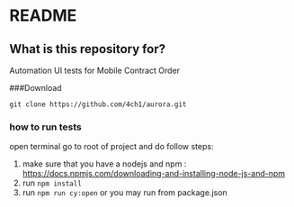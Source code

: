 # README

## What is this repository for?
Automation UI tests for Mobile Contract Order

###Download

 ``git clone https://github.com/4ch1/aurora.git``
### how to run tests
open terminal go to root of project and  do follow steps: 
1) make sure that you have a nodejs and npm : https://docs.npmjs.com/downloading-and-installing-node-js-and-npm
2) run ``npm install``
3) run ``npm run cy:open`` or you may run from package.json


